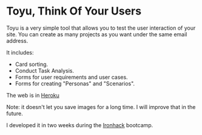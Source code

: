 Toyu, Think Of Your Users
========================

Toyu is a very simple tool that allows you to test the user interaction of your site. You can create as many projects as you want under the same email address. 

It includes:

* Card sorting.
* Conduct Task Analysis.
* Forms for user requirements and user cases.
* Forms for creating "Personas" and "Scenarios".

The web is in [Heroku][1]

Note: it doesn't let you save images for a long time. I will improve that in the future.

I developed it in two weeks during the [Ironhack][2] bootcamp.


[1]:[http://toyu.herokuapp.com]
[2]:[http://ironhack.com]
